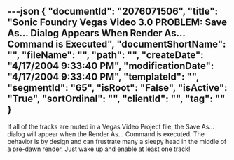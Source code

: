 ---json
{
  "documentId": "2076071506",
  "title": "Sonic Foundry Vegas Video 3.0 PROBLEM: Save As... Dialog Appears When Render As... Command is Executed",
  "documentShortName": "",
  "fileName": "",
  "path": "",
  "createDate": "4/17/2004 9:33:40 PM",
  "modificationDate": "4/17/2004 9:33:40 PM",
  "templateId": "",
  "segmentId": "65",
  "isRoot": "False",
  "isActive": "True",
  "sortOrdinal": "",
  "clientId": "",
  "tag": ""
}
---

If all of the tracks are muted in a Vegas Video Project file, the Save As... dialog will appear when the Render As... Command is executed. The behavior is by design and can frustrate many a sleepy head in the middle of a pre-dawn render. Just wake up and enable at least one track!
